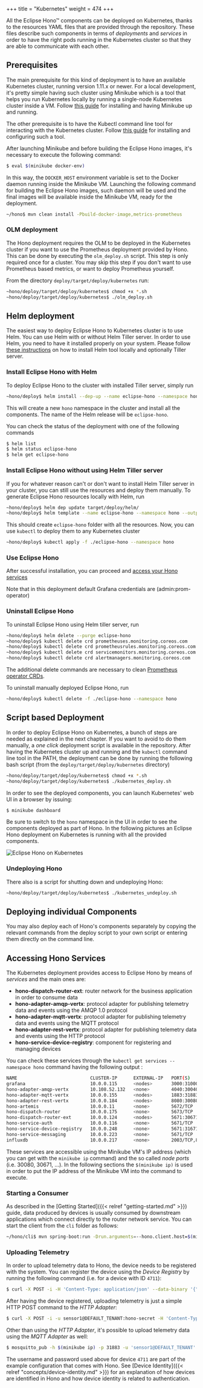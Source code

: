 +++
title = "Kubernetes"
weight = 474
+++

All the Eclipse Hono&trade; components can be deployed on Kubernetes, thanks to the resources YAML files that are provided through the repository.
These files describe such components in terms of _deployments_ and _services_ in order to have the right pods running in the Kubernetes cluster so that they are able
to communicate with each other.
<!--more-->

## Prerequisites

The main prerequisite for this kind of deployment is to have an available Kubernetes cluster, running version 1.11.x or newer. For a local development, it's pretty simple having such cluster using Minikube 
which is a tool that helps you run Kubernetes locally by running a single-node Kubernetes cluster inside a VM. Follow [this guide](https://kubernetes.io/docs/getting-started-guides/minikube/)
for installing and having Minikube up and running.

The other prerequisite is to have the Kubectl command line tool for interacting with the Kubernetes cluster. Follow [this guide](https://kubernetes.io/docs/tasks/tools/install-kubectl/) 
for installing and configuring such a tool.

After launching Minikube and before building the Eclipse Hono images, it's necessary to execute the following command:

~~~sh
$ eval $(minikube docker-env)
~~~

In this way, the `DOCKER_HOST` environment variable is set to the Docker daemon running inside the Minikube VM. Launching the following command for building the Eclipse Hono images,
such daemon will be used and the final images will be available inside the Minikube VM, ready for the deployment.

~~~sh
~/hono$ mvn clean install -Pbuild-docker-image,metrics-prometheus
~~~

### OLM deployment

The Hono deployment requires the OLM to be deployed in the Kubernetes cluster if
you want to use the Prometheus deployment provided by Hono. This can be done by
executing the `olm_deploy.sh` script. This step is only required once for a
cluster. You may skip this step if you don't want to use Prometheus based
metrics, or want to deploy Prometheus yourself.

From the directory `deploy/target/deploy/kubernetes` run:

~~~sh
~hono/deploy/target/deploy/kubernetes$ chmod +x *.sh
~hono/deploy/target/deploy/kubernetes$ ./olm_deploy.sh
~~~

## Helm deployment

The easiest way to deploy Eclipse Hono to Kubernetes cluster is to use Helm. You can use Helm with or without Helm Tiller server. In order to use Helm, you need to have it installed properly on your system.
Please follow [these instructions](https://docs.helm.sh/install/) on how to install Helm tool locally and optionally Tiller server.

### Install Eclipse Hono with Helm

To deploy Eclipse Hono to the cluster with installed Tiller server, simply run

~~~sh
~hono/deploy$ helm install --dep-up --name eclipse-hono --namespace hono target/deploy/helm/
~~~

This will create a new `hono` namespace in the cluster and install all the components. The name of the Helm release will be `eclipse-hono`.

You can check the status of the deployment with one of the following commands

~~~sh
$ helm list
$ helm status eclipse-hono
$ helm get eclipse-hono
~~~

### Install Eclipse Hono without using Helm Tiller server

If you for whatever reason can't or don't want to install Helm Tiller server in your cluster, you can still use the resources and deploy them manually.
To generate Eclipse Hono resources locally with Helm, run

~~~sh
~hono/deploy$ helm dep update target/deploy/helm/
~hono/deploy$ helm template --name eclipse-hono --namespace hono --output-dir . target/deploy/helm/
~~~

This should create `eclipse-hono` folder with all the resources. Now, you can use `kubectl` to deploy them to any Kubernetes cluster

~~~sh
~hono/deploy$ kubectl apply -f ./eclipse-hono --namespace hono
~~~

### Use Eclipse Hono

After successful installation, you can proceed and [access your Hono services](#accessing-hono-services)

Note that in this deployment default Grafana credentials are (admin:prom-operator)

### Uninstall Eclipse Hono

To uninstall Eclipse Hono using Helm tiller server, run

~~~sh
~hono/deploy$ helm delete --purge eclipse-hono
~hono/deploy$ kubectl delete crd prometheuses.monitoring.coreos.com
~hono/deploy$ kubectl delete crd prometheusrules.monitoring.coreos.com
~hono/deploy$ kubectl delete crd servicemonitors.monitoring.coreos.com
~hono/deploy$ kubectl delete crd alertmanagers.monitoring.coreos.com
~~~

The additional delete commands are necessary to clean [Prometheus operator CRDs](https://github.com/helm/charts/tree/master/stable/prometheus-operator#uninstalling-the-chart).

To uninstall manually deployed Eclipse Hono, run

~~~sh
~hono/deploy$ kubectl delete -f ./eclipse-hono --namespace hono
~~~

## Script based Deployment

In order to deploy Eclipse Hono on Kubernetes, a bunch of steps are needed as explained in the next chapter. If you want to avoid to do them manually, a _one click_ deployment
script is available in the repository.
After having the Kubernetes cluster up and running and the `kubectl` command line tool in the PATH, the deployment can be done by running the following bash script
(from the `deploy/target/deploy/kubernetes` directory)

~~~sh
~hono/deploy/target/deploy/kubernetes$ chmod +x *.sh
~hono/deploy/target/deploy/kubernetes$ ./kubernetes_deploy.sh
~~~

In order to see the deployed components, you can launch Kubernetes' web UI in a browser by issuing:

~~~sh
$ minikube dashboard
~~~

Be sure to switch to the `hono` namespace in the UI in order to see the components deployed as part of Hono.
In the following pictures an Eclipse Hono deployment on Kubernetes is running with all the provided components.

![Eclipse Hono on Kubernetes](../kubernetes_hono.png)

### Undeploying Hono

There also is a script for shutting down and undeploying Hono:

~~~sh
~hono/deploy/target/deploy/kubernetes$ ./kubernetes_undeploy.sh
~~~

## Deploying individual Components

You may also deploy each of Hono's components separately by copying the relevant commands from the deploy script to your own script or entering them directly on the command line.

## Accessing Hono Services

The Kubernetes deployment provides access to Eclipse Hono by means of *services* and the main ones are:

* **hono-dispatch-router-ext**: router network for the business application in order to consume data
* **hono-adapter-amqp-vertx**: protocol adapter for publishing telemetry data and events using the AMQP 1.0 protocol
* **hono-adapter-mqtt-vertx**: protocol adapter for publishing telemetry data and events using the MQTT protocol
* **hono-adapter-rest-vertx**: protocol adapter for publishing telemetry data and events using the HTTP protocol
* **hono-service-device-registry**: component for registering and managing devices

You can check these services through the `kubectl get services --namespace hono` command having the following output :

~~~sh
NAME                           CLUSTER-IP      EXTERNAL-IP   PORT(S)                                      AGE
grafana                        10.0.0.115      <nodes>       3000:31000/TCP                               15m
hono-adapter-amqp-vertx        10.108.52.132   <none>        4040:30040/TCP,4041:30041/TCP                6m
hono-adapter-mqtt-vertx        10.0.0.155      <nodes>       1883:31883/TCP,8883:30883/TCP                2m
hono-adapter-rest-vertx        10.0.0.184      <nodes>       8080:30080/TCP,8443:30443/TCP                3m
hono-artemis                   10.0.0.11       <none>        5672/TCP                                     6m
hono-dispatch-router           10.0.0.175      <none>        5673/TCP                                     5m
hono-dispatch-router-ext       10.0.0.124      <nodes>       5671:30671/TCP,5672:30672/TCP                5m
hono-service-auth              10.0.0.116      <none>        5671/TCP                                     5m
hono-service-device-registry   10.0.0.248      <none>        5671:31671/TCP,8080:31080/TCP,8443:31443/TCP 4m
hono-service-messaging         10.0.0.223      <none>        5671/TCP                                     3m
influxdb                       10.0.0.217      <none>        2003/TCP,8083/TCP,8086/TCP                   15m
~~~

These services are accessible using the Minikube VM's IP address (which you can get with the `minikube ip` command) and the so called *node ports* (i.e. 30080, 30671, ...).
In the following sections the `$(minikube ip)` is used  in order to put the IP address of the Minikube VM into the command to execute.

### Starting a Consumer

As described in the [Getting Started]({{< relref "getting-started.md" >}}) guide, data produced by devices is usually consumed by downstream applications which connect directly to the router network service.
You can start the client from the `cli` folder as follows:

~~~sh
~/hono/cli$ mvn spring-boot:run -Drun.arguments=--hono.client.host=$(minikube ip),--hono.client.port=30671,--hono.client.username=consumer@HONO,--hono.client.password=verysecret
~~~

### Uploading Telemetry

In order to upload telemetry data to Hono, the device needs to be registered with the system. You can register the device using the
*Device Registry* by running the following command (i.e. for a device with ID `4711`):

~~~sh
$ curl -X POST -i -H 'Content-Type: application/json' --data-binary '{"device-id": "4711"}' http://$(minikube ip):31080/registration/DEFAULT_TENANT
~~~

After having the device registered, uploading telemetry is just a simple HTTP POST command to the *HTTP Adapter*:

~~~sh
$ curl -X POST -i -u sensor1@DEFAULT_TENANT:hono-secret -H 'Content-Type: application/json' --data-binary '{"temp": 5}' http://$(minikube ip):30080/telemetry
~~~

Other than using the *HTTP Adapter*, it's possible to upload telemetry data using the *MQTT Adapter* as well:

~~~sh
$ mosquitto_pub -h $(minikube ip) -p 31883 -u 'sensor1@DEFAULT_TENANT' -P hono-secret -t telemetry -m '{"temp": 5}'
~~~

The username and password used above for device `4711` are part of the example configuration that comes with Hono. See [Device Identity]({{< relref "concepts/device-identity.md" >}}) for an explanation of how devices are identified in Hono and how device identity is related to authentication.

